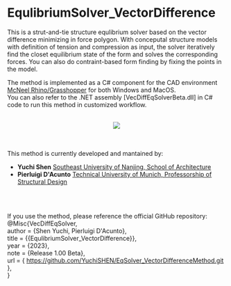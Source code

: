 # EqulibriumSolver_VectorDifference

This is a strut-and-tie structure equlibrium solver based on the vector difference minimizing in force polygon. With conceputal structure models with definition of tension and compression as input, the solver iteratively find the closet equilibrium state of the form and solves the corresponding forces. You can also do contraint-based form finding by fixing the points in the model.

 The method is implemented as a C# component for the CAD environment [McNeel Rhino/Grasshopper](https://www.rhino3d.com/) for both Windows and MacOS.<br>
 You can also refer to the .NET assembly [VecDiffEqSolverBeta.dll] in C# code to run this method in customized workflow.
<br>
<br>

<div align="center">
<img src="https://github.com/YuchiSHEN/EqSolver_VectorDifferenceMethod/blob/5e0e550f401641ab598b3d6bc58817c41dee7a80/png/lattice.png">
</div>

<br>
<br>

This method is currently developed and mantained by:
- __Yuchi Shen__ [Southeast University of Nanjing, School of Architecture](http://arch.seu.edu.cn/jz_en/main.htm)
- __Pierluigi D'Acunto__ [Technical University of Munich, Professorship of Structural Design](https://www.arc.ed.tum.de/sd/structural-design/)
<br>
<br>

If you use the method, please reference the official GitHub repository: <br>
@Misc{VecDiffEqSolver, <br>
author = {Shen Yuchi, Pierluigi D'Acunto}, <br>
title = {{EqulibriumSolver_VectorDifference}}, <br>
year = {2023}, <br>
note = {Release 1.00 Beta}, <br>
url = { https://github.com/YuchiSHEN/EqSolver_VectorDifferenceMethod.git }, <br>
}
<br>
<br>
